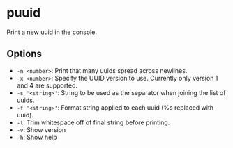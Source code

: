 # puuid

Print a new uuid in the console.

## Options

* `-n <number>`: Print that many uuids spread across newlines.
* `-x <number>`: Specify the UUID version to use. Currently only version 1 and 4 are supported.
* `-s '<string>'`: String to be used as the separator when joining the list of uuids.
* `-f '<string>'`: Format string applied to each uuid (%s replaced with uuid).
* `-t`: Trim whitespace off of final string before printing.
* `-v`: Show version
* `-h`: Show help
